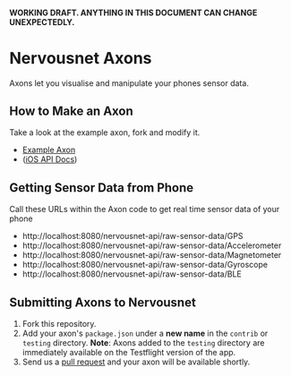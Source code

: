 #### WORKING DRAFT. ANYTHING IN THIS DOCUMENT CAN CHANGE UNEXPECTEDLY.

# Nervousnet Axons
Axons let you visualise and manipulate your phones sensor data.


## How to Make an Axon

Take a look at the example axon, fork and modify it.
   * [Example Axon](https://github.com/bitmorse/axon-one)
   * ([iOS API Docs](http://nervousnet.github.io/nervousnet-iOS/docs/jazzy/))

## Getting Sensor Data from Phone
Call these URLs within the Axon code to get real time sensor data of your phone
   * http://localhost:8080/nervousnet-api/raw-sensor-data/GPS
   * http://localhost:8080/nervousnet-api/raw-sensor-data/Accelerometer
   * http://localhost:8080/nervousnet-api/raw-sensor-data/Magnetometer
   * http://localhost:8080/nervousnet-api/raw-sensor-data/Gyroscope
   * http://localhost:8080/nervousnet-api/raw-sensor-data/BLE

## Submitting Axons to Nervousnet
   1. Fork this repository.
   2. Add your axon's `package.json` under a __new name__ in the `contrib` or `testing` directory. __Note__: Axons added to the `testing` directory are immediately available on the Testflight version of the app.
   3. Send us a [pull request](https://yangsu.github.io/pull-request-tutorial/) and your axon will be available shortly.

